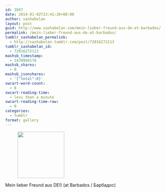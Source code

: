 ```yaml
---
id: 1047
date: 2014-01-02T23:41:26+00:00
author: sashabelan
layout: post
guid: http://www.sashabelan.com/mein-lieber-freund-aus-de-at-barbados/
permalink: /mein-lieber-freund-aus-de-at-barbados/
tumblr_sashabelan_permalink:
  - http://sashabelan.tumblr.com/post/72016272113
tumblr_sashabelan_id:
  - 72016272113
mashsb_timestamp:
  - 1470994178
mashsb_shares:
  - 0
mashsb_jsonshares:
  - '{"total":0}'
swcart-word-count:
  - 8
swcart-reading-time:
  - less then a minute
swcart-reading-time-raw:
  - 0
categories:
  - tumblr
format: gallery
---
```

<div id='gallery-562' class='gallery galleryid-1047 gallery-columns-3 gallery-size-thumbnail'>
  <figure class='gallery-item'> 
  
  <div class='gallery-icon landscape'>
    <a href='http://www.sashabelan.ru/mein-lieber-freund-aus-de-at-barbados/attachment/1048/'><img width="150" height="150" src="http://www.sashabelan.ru/wp-content/uploads/2014/01/tumblr_myssh2luGb1qarj97o1_1280-150x150.jpg" class="attachment-thumbnail size-thumbnail" alt="" srcset="http://www.sashabelan.ru/wp-content/uploads/2014/01/tumblr_myssh2luGb1qarj97o1_1280-150x150.jpg 150w, http://www.sashabelan.ru/wp-content/uploads/2014/01/tumblr_myssh2luGb1qarj97o1_1280-300x300.jpg 300w, http://www.sashabelan.ru/wp-content/uploads/2014/01/tumblr_myssh2luGb1qarj97o1_1280-230x230.jpg 230w, http://www.sashabelan.ru/wp-content/uploads/2014/01/tumblr_myssh2luGb1qarj97o1_1280-350x350.jpg 350w, http://www.sashabelan.ru/wp-content/uploads/2014/01/tumblr_myssh2luGb1qarj97o1_1280.jpg 640w" sizes="(max-width: 150px) 100vw, 150px" /></a>
  </div></figure>
</div>

Mein lieber Freund aus DE!) (at Barbados / Барбадос)